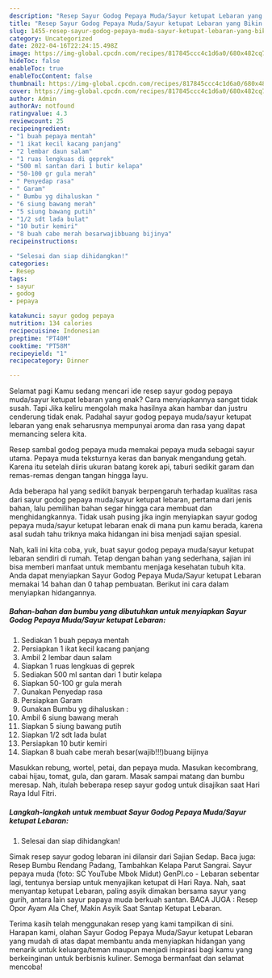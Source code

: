 ```yaml
---
description: "Resep Sayur Godog Pepaya Muda/Sayur ketupat Lebaran yang Bikin Ngiler, Buat Buka Puasa}"
title: "Resep Sayur Godog Pepaya Muda/Sayur ketupat Lebaran yang Bikin Ngiler, Buat Buka Puasa}"
slug: 1455-resep-sayur-godog-pepaya-muda-sayur-ketupat-lebaran-yang-bikin-ngiler-buat-buka-puasa
category: Uncategorized
date: 2022-04-16T22:24:15.498Z
image: https://img-global.cpcdn.com/recipes/817845ccc4c1d6a0/680x482cq70/sayur-godog-pepaya-mudasayur-ketupat-lebaran-foto-resep-utama.jpg
hideToc: false
enableToc: true
enableTocContent: false
thumbnail: https://img-global.cpcdn.com/recipes/817845ccc4c1d6a0/680x482cq70/sayur-godog-pepaya-mudasayur-ketupat-lebaran-foto-resep-utama.jpg
cover: https://img-global.cpcdn.com/recipes/817845ccc4c1d6a0/680x482cq70/sayur-godog-pepaya-mudasayur-ketupat-lebaran-foto-resep-utama.jpg
author: Admin
authorAv: notfound
ratingvalue: 4.3
reviewcount: 25
recipeingredient:
- "1 buah pepaya mentah"
- "1 ikat kecil kacang panjang"
- "2 lembar daun salam"
- "1 ruas lengkuas di geprek"
- "500 ml santan dari 1 butir kelapa"
- "50-100 gr gula merah"
- " Penyedap rasa"
- " Garam"
- " Bumbu yg dihaluskan "
- "6 siung bawang merah"
- "5 siung bawang putih"
- "1/2 sdt lada bulat"
- "10 butir kemiri"
- "8 buah cabe merah besarwajibbuang bijinya"
recipeinstructions:

- "Selesai dan siap dihidangkan!"
categories:
- Resep
tags:
- sayur
- godog
- pepaya

katakunci: sayur godog pepaya 
nutrition: 134 calories
recipecuisine: Indonesian
preptime: "PT40M"
cooktime: "PT58M"
recipeyield: "1"
recipecategory: Dinner

---
```



Selamat pagi Kamu sedang mencari ide resep sayur godog pepaya muda/sayur ketupat lebaran yang enak? Cara menyiapkannya sangat tidak susah. Tapi Jika keliru mengolah maka hasilnya akan hambar dan justru cenderung tidak enak. Padahal sayur godog pepaya muda/sayur ketupat lebaran yang enak seharusnya mempunyai aroma dan rasa yang dapat memancing selera kita.


Resep sambal godog pepaya muda memakai pepaya muda sebagai sayur utama. Pepaya muda teksturnya keras dan banyak mengandung getah. Karena itu setelah diiris ukuran batang korek api, taburi sedikit garam dan remas-remas dengan tangan hingga layu.

Ada beberapa hal yang sedikit banyak berpengaruh terhadap kualitas rasa dari sayur godog pepaya muda/sayur ketupat lebaran, pertama dari jenis bahan, lalu pemilihan bahan segar hingga cara membuat dan menghidangkannya. Tidak usah pusing jika ingin menyiapkan sayur godog pepaya muda/sayur ketupat lebaran enak di mana pun kamu berada, karena asal sudah tahu triknya maka hidangan ini bisa menjadi sajian spesial.


Nah, kali ini kita coba, yuk, buat sayur godog pepaya muda/sayur ketupat lebaran sendiri di rumah. Tetap dengan bahan yang sederhana, sajian ini bisa memberi manfaat untuk membantu menjaga kesehatan tubuh kita. Anda dapat menyiapkan Sayur Godog Pepaya Muda/Sayur ketupat Lebaran memakai 14 bahan dan 0 tahap pembuatan. Berikut ini cara dalam menyiapkan hidangannya.

<!--inarticleads1-->

##### Bahan-bahan dan bumbu yang dibutuhkan untuk menyiapkan Sayur Godog Pepaya Muda/Sayur ketupat Lebaran:

1. Sediakan 1 buah pepaya mentah
1. Persiapkan 1 ikat kecil kacang panjang
1. Ambil 2 lembar daun salam
1. Siapkan 1 ruas lengkuas di geprek
1. Sediakan 500 ml santan dari 1 butir kelapa
1. Siapkan 50-100 gr gula merah
1. Gunakan  Penyedap rasa
1. Persiapkan  Garam
1. Gunakan  Bumbu yg dihaluskan :
1. Ambil 6 siung bawang merah
1. Siapkan 5 siung bawang putih
1. Siapkan 1/2 sdt lada bulat
1. Persiapkan 10 butir kemiri
1. Siapkan 8 buah cabe merah besar(wajib!!!)buang bijinya


Masukkan rebung, wortel, petai, dan pepaya muda. Masukan kecombrang, cabai hijau, tomat, gula, dan garam. Masak sampai matang dan bumbu meresap. Nah, itulah beberapa resep sayur godog untuk disajikan saat Hari Raya Idul Fitri. 

<!--inarticleads2-->

##### Langkah-langkah untuk membuat Sayur Godog Pepaya Muda/Sayur ketupat Lebaran:


1. Selesai dan siap dihidangkan!

Simak resep sayur godog lebaran ini dilansir dari Sajian Sedap. Baca juga: Resep Bumbu Rendang Padang, Tambahkan Kelapa Parut Sangrai. Sayur pepaya muda (foto: SC YouTube Mbok Midut) GenPI.co - Lebaran sebentar lagi, tentunya bersiap untuk menyajikan ketupat di Hari Raya. Nah, saat menyantap ketupat Lebaran, paling asyik dimakan bersama sayur yang gurih, antara lain sayur papaya muda berkuah santan. BACA JUGA : Resep Opor Ayam Ala Chef, Makin Asyik Saat Santap Ketupat Lebaran. 

Terima kasih telah menggunakan resep yang kami tampilkan di sini. Harapan kami, olahan Sayur Godog Pepaya Muda/Sayur ketupat Lebaran yang mudah di atas dapat membantu anda menyiapkan hidangan yang menarik untuk keluarga/teman maupun menjadi inspirasi bagi kamu yang berkeinginan untuk berbisnis kuliner. Semoga bermanfaat dan selamat mencoba!
